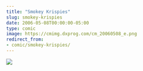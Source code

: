 ```yaml
---
title: "Smokey Krispies"
slug: smokey-krispies
date: 2006-05-08T00:00:00-05:00
type: comic
image: https://cmimg.dxprog.com/cm_20060508_e.png
redirect_from:
- comic/smokey-krispies/
---
```

[![](https://cmimg.dxprog.com/cm_20060508_e.png)](https://cmimg.dxprog.com/cm_20060508_e.png)


